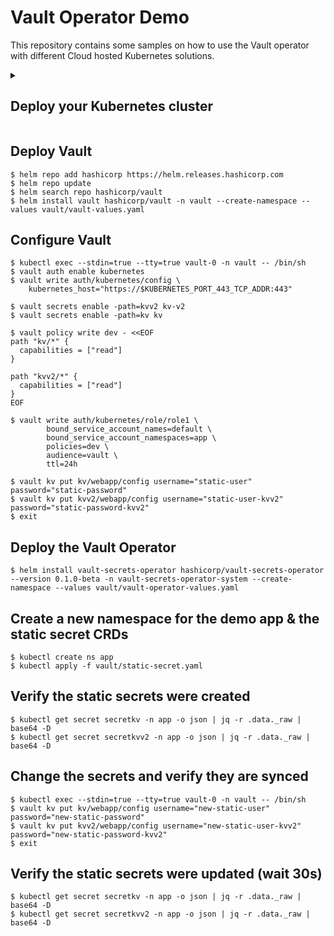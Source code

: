 # Vault Operator Demo

This repository contains some samples on how to use the Vault operator with different Cloud hosted Kubernetes solutions.

<details>

<summary>
    <h2>
        Deploy your Kubernetes cluster
    </h2>
</summary>

### KIND

```shell
$ kind get clusters | grep --silent "^kind$$" || kind create cluster --wait=5m --image kindest/node:v1.25.3 --name kind --config kind/config.yaml
$ kubectl config use-context kind-kind
```

### GCP

```shell       
$ gcloud init
$ gcloud auth application-default login
$ echo 'project_id = "'$(gcloud config get-value project)'"' > gke/terraform.tfvars && echo 'region = "us-west1"' >> gke/terraform.tfvars

$ terraform -chdir=gke/ init -upgrade
$ terraform -chdir=gke/ apply -auto-approve
$ gcloud container clusters get-credentials $(terraform -chdir=gke/ output -raw kubernetes_cluster_name) --region $(terraform -chdir=gke/ output -raw region)
```

### AWS

```shell
$ export AWS_ACCESS_KEY_ID="..."
$ export AWS_SECRET_ACCESS_KEY="..."
$ export AWS_SESSION_TOKEN="..."
                          
$ terraform -chdir=eks/ init -upgrade
$ terraform -chdir=eks/ apply -auto-approve
$ aws eks --region $(terraform -chdir=eks/ output -raw region) update-kubeconfig --name $(terraform -chdir=eks/ output -raw cluster_name)
```

### Azure

```shell
$ az config set core.allow_broker=true && az account clear && az login
$ az account set --subscription <subscription_id>
$ az ad sp create-for-rbac --output json | jq -r '. | "appId = \"" + .appId + "\"\npassword = \"" + .password + "\"" ' > aks/terraform.tfvars

$ terraform -chdir=aks/ init -upgrade
$ terraform -chdir=aks/ apply -auto-approve
$ az aks get-credentials --resource-group $(terraform -chdir=aks/ output -raw resource_group_name) --name $(terraform -chdir=aks/ output -raw kubernetes_cluster_name)
```

</details>

## Deploy Vault

```shell
$ helm repo add hashicorp https://helm.releases.hashicorp.com
$ helm repo update
$ helm search repo hashicorp/vault
$ helm install vault hashicorp/vault -n vault --create-namespace --values vault/vault-values.yaml
```

## Configure Vault

```shell
$ kubectl exec --stdin=true --tty=true vault-0 -n vault -- /bin/sh
$ vault auth enable kubernetes
$ vault write auth/kubernetes/config \
    kubernetes_host="https://$KUBERNETES_PORT_443_TCP_ADDR:443"

$ vault secrets enable -path=kvv2 kv-v2
$ vault secrets enable -path=kv kv

$ vault policy write dev - <<EOF
path "kv/*" {
  capabilities = ["read"]
}

path "kvv2/*" {
  capabilities = ["read"]
}
EOF

$ vault write auth/kubernetes/role/role1 \
        bound_service_account_names=default \
        bound_service_account_namespaces=app \
        policies=dev \
        audience=vault \
        ttl=24h

$ vault kv put kv/webapp/config username="static-user" password="static-password"
$ vault kv put kvv2/webapp/config username="static-user-kvv2" password="static-password-kvv2"
$ exit
```

## Deploy the Vault Operator

```shell
$ helm install vault-secrets-operator hashicorp/vault-secrets-operator --version 0.1.0-beta -n vault-secrets-operator-system --create-namespace --values vault/vault-operator-values.yaml
```

## Create a new namespace for the demo app & the static secret CRDs

```shell
$ kubectl create ns app
$ kubectl apply -f vault/static-secret.yaml
```

## Verify the static secrets were created

```shell
$ kubectl get secret secretkv -n app -o json | jq -r .data._raw | base64 -D
$ kubectl get secret secretkvv2 -n app -o json | jq -r .data._raw | base64 -D
```

## Change the secrets and verify they are synced

```shell
$ kubectl exec --stdin=true --tty=true vault-0 -n vault -- /bin/sh
$ vault kv put kv/webapp/config username="new-static-user" password="new-static-password"
$ vault kv put kvv2/webapp/config username="new-static-user-kvv2" password="new-static-password-kvv2"
$ exit
```

## Verify the static secrets were updated (wait 30s)

```shell
$ kubectl get secret secretkv -n app -o json | jq -r .data._raw | base64 -D
$ kubectl get secret secretkvv2 -n app -o json | jq -r .data._raw | base64 -D
```